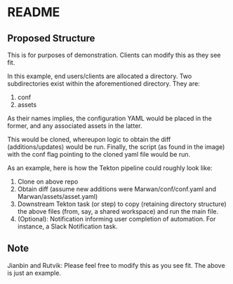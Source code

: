 # README


## Proposed Structure

This is for purposes of demonstration. Clients can modify this as they see fit.

In this example, end users/clients are allocated a directory. Two subdirectories exist within the aforementioned directory. They are:

1) conf
2) assets


As their names implies, the configuration YAML would be placed in the former, and any associated assets in the latter.

This would be cloned, whereupon logic to obtain the diff (additions/updates) would be run. Finally, the script (as found in the image) with the conf flag pointing to the cloned yaml file would be run.

As an example, here is how the Tekton pipeline could roughly look like:

1) Clone on above repo
2) Obtain diff (assume new additions were Marwan/conf/conf.yaml and Marwan/assets/asset.yaml)
3) Downstream Tekton task (or step) to copy (retaining directory structure)  the above files (from, say, a shared workspace) and run the main file.
4) (Optional): Notification informing user completion of automation. For instance, a Slack Notification task.

## Note

Jianbin and Rutvik: Please feel free to modify this as you see fit. The above is just an example.
